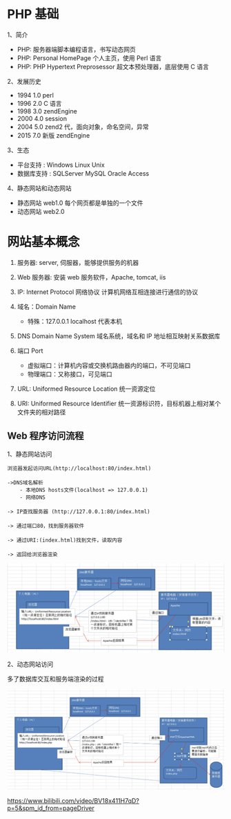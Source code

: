 # PHP 基础

1、简介

- PHP: 服务器端脚本编程语言，书写动态网页
- PHP: Personal HomePage 个人主页，使用 Perl 语言
- PHP: PHP Hypertext Preprosessor 超文本预处理器，底层使用 C 语言

2、发展历史

- 1994 1.0 perl
- 1996 2.0 C 语言
- 1998 3.0 zendEngine
- 2000 4.0 session
- 2004 5.0 zend2 代，面向对象，命名空间，异常
- 2015 7.0 新版 zendEngine

3、生态

- 平台支持 : Windows Linux Unix
- 数据库支持 : SQLServer MySQL Oracle Access

4、静态网站和动态网站

- 静态网站 web1.0 每个网页都是单独的一个文件
- 动态网站 web2.0

# 网站基本概念

1. 服务器: server, 伺服器，能够提供服务的机器

2. Web 服务器: 安装 web 服务软件，Apache, tomcat, iis

3. IP: Internet Protocol 网络协议 计算机网络互相连接进行通信的协议

4. 域名：Domain Name

    - 特殊：127.0.0.1 localhost 代表本机

5. DNS Domain Name System 域名系统，域名和 IP 地址相互映射关系数据库

6. 端口 Port

    - 虚拟端口：计算机内容或交换机路由器内的端口，不可见端口
    - 物理端口：又称接口，可见端口

7. URL: Uniformed Resource Location 统一资源定位
8. URI: Uniformed Resource Identifier 统一资源标识符，目标机器上相对某个文件夹的相对路径

## Web 程序访问流程

1、静态网站访问

```
浏览器发起访问URL(http://localhost:80/index.html)

->DNS域名解析
    - 本地DNS hosts文件(localhost => 127.0.0.1)
    - 网络DNS

-> IP查找服务器 (http://127.0.0.1:80/index.html)

-> 通过端口80，找到服务器软件

-> 通过URI:(index.html)找到文件，读取内容

-> 返回给浏览器渲染
```

![](./img/静态网站访问流程.png)

2、动态网站访问

多了数据库交互和服务端渲染的过程

![](./img/动态网站访问流程.png)

https://www.bilibili.com/video/BV18x411H7qD?p=5&spm_id_from=pageDriver
